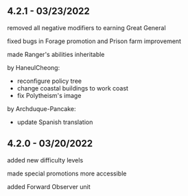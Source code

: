 ## 4.2.1 - 03/23/2022

removed all negative modifiers to earning Great General

fixed bugs in Forage promotion and Prison farm improvement

made Ranger's abilities inheritable

by HaneulCheong:<br>
* reconfigure policy tree
* change coastal buildings to work coast
* fix Polytheism's image

by Archduque-Pancake:<br>
* update Spanish translation

## 4.2.0 - 03/20/2022

added new difficulty levels

made special promotions more accessible

added Forward Observer unit